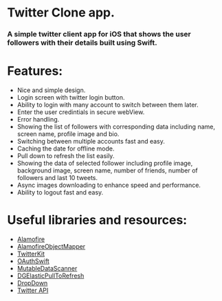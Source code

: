 # Twitter Clone app.
<h3>A simple twitter client app for iOS that shows the user followers with their details built using Swift.</h3>

# Features:

<ul>
  <li>Nice and simple design.</li>
  <li>Login screen with twitter login button.</li>
  <li>Ability to login with many account to switch between them later.</li>
  <li>Enter the user credintials in secure webView.</li>
  <li>Error handling.</li>
  <li>Showing the list of followers with corresponding data including name, screen name, profile image and bio.</li>
  <li>Switching between multiple accounts fast and easy.</li>
  <li>Caching the date for offline mode.</li>
  <li>Pull down to refresh the list easily.</li>
  <li>Showing the data of selected follower including profile image, background image, screen name, number of friends, number of followers and last 10 tweets. </li>
  <li>Async images downloading to enhance speed and performance.</li>
  <li>Ability to logout fast and easy.</li>
</ul>

# Useful libraries and resources:
<ul>
  <li><a href="https://github.com/Alamofire/Alamofire">Alamofire</a></li>
  <li><a href="https://github.com/tristanhimmelman/AlamofireObjectMapper">AlamofireObjectMapper</a></li>
  <li><a href="https://github.com/twitter/twitter-kit-ios">TwitterKit</a></li>
  <li><a href="https://github.com/OAuthSwift/OAuthSwift">OAuthSwift</a></li>
  <li><a href="https://github.com/s-aska/MutableDataScanner">MutableDataScanner</a></li>
  <li><a href="https://github.com/gontovnik/DGElasticPullToRefresh">DGElasticPullToRefresh</a></li>
  <li><a href="https://github.com/AssistoLab/DropDown">DropDown</a></li>
  <li><a href="https://github.com/s-aska/TwitterAPI">Twitter API</a></li>
</ul>
